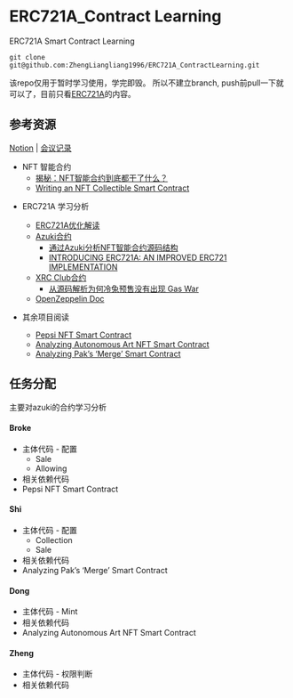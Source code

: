 # ERC721A_Contract Learning
ERC721A Smart Contract Learning

```
git clone git@github.com:ZhengLiangliang1996/ERC721A_ContractLearning.git
```

该repo仅用于暂时学习使用，学完即毁。 所以不建立branch, push前pull一下就可以了，目前只看[ERC721A](https://github.com/chiru-labs/ERC721A)的内容。

## 参考资源

[Notion](https://www.notion.so/2f2afa5537694925bff9f65620074488?v=41da66d4b59b4f96b9af16457f90b315) | [会议记录](https://docs.google.com/document/d/10WyNty4sE3-SFWbtIElD5LGpclcnBcJvTsz4U5k231M/edit#)

* NFT 智能合约
  * [揭秘：NFT智能合约到底都干了什么？](https://blog.csdn.net/vigor2323/article/details/122711205)
  * [Writing an NFT Collectible Smart Contract](https://dev.to/rounakbanik/writing-an-nft-collectible-smart-contract-2nh8)

+ ERC721A 学习分析
  + [ERC721A优化解读](https://mirror.xyz/franx.eth/kO0viMZuYfUOOGUfDDSFLrfMxrwwY0g3TW4eHDerqm8)
  + [Azuki合约](https://etherscan.io/address/0xed5af388653567af2f388e6224dc7c4b3241c544#code#F4#L5)
    + [通过Azuki分析NFT智能合约源码结构](https://mirror.xyz/fancyalex.eth/3FpkIrY7WptOmnm35sXuVsQvVjmJ_DISX_-oXo-UQHw)
    + [INTRODUCING ERC721A: AN IMPROVED ERC721 IMPLEMENTATION](https://www.azuki.com/erc721a)
  + [XRC Club合约](https://etherscan.io/address/0x534d37c630b7e4d2a6c1e064f3a2632739e9ee04#code#F13#L1)
    + [从源码解析为何冷兔预售没有出现 Gas War](https://mirror.xyz/davidcai.eth/cO1XOsvg0NvW9um1unIip7okeK6r1LaZ5FzbhTG9CSg)
  + [OpenZeppelin Doc](https://docs.openzeppelin.com)

+ 其余项目阅读
  + [Pepsi NFT Smart Contract](https://betterprogramming.pub/nft-beginner-tutorial-pepsi-nft-smart-contract-explained-962721b7361a)
  + [Analyzing Autonomous Art NFT Smart Contract](https://betterprogramming.pub/analyzing-autonomous-art-nft-smart-contract-aa4547b31eb3)
  + [Analyzing Pak’s ‘Merge’ Smart Contract](https://betterprogramming.pub/analyzing-paks-merge-smart-contract-7e437b66077c)

## 任务分配

主要对azuki的合约学习分析

#### Broke
+ 主体代码 - 配置
  + Sale
  + Allowing
+ 相关依赖代码
+ Pepsi NFT Smart Contract

#### Shi
+ 主体代码 - 配置
  + Collection
  + Sale
+ 相关依赖代码
+ Analyzing Pak’s ‘Merge’ Smart Contract

#### Dong
+ 主体代码 - Mint
+ 相关依赖代码	
+ Analyzing Autonomous Art NFT Smart Contract

#### Zheng 
+ 主体代码 - 权限判断
+ 相关依赖代码
